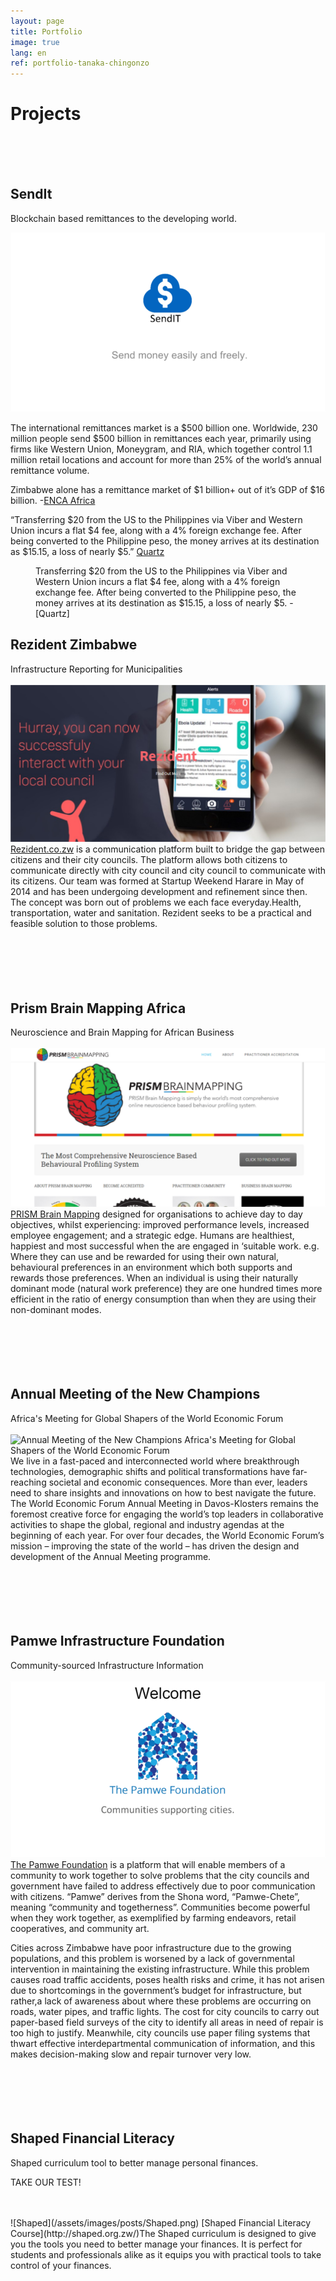 ```yaml
---
layout: page
title: Portfolio
image: true
lang: en
ref: portfolio-tanaka-chingonzo
---
```


# Projects
<br>
<br>
<br>

## SendIt
Blockchain based remittances to the developing world.

![Sendit](/assets/images/posts/SendIt.png)

The international remittances market is a $500 billion one. Worldwide, 230 million people send $500 billion in remittances each year, primarily using firms like Western Union, Moneygram, and RIA, which together control 1.1 million retail locations and account for more than 25% of the world’s annual remittance volume. 

Zimbabwe alone has a remittance market of $1 billion+ out of it’s GDP of $16 billion. -[ENCA Africa](http://www.enca.com/africa/zimbabwe%E2%80%99s-diaspora-remittances-reach-1billion)

“Transferring $20 from the US to the Philippines via Viber and Western Union incurs a flat $4 fee, along with a 4% foreign exchange fee. After being converted to the Philippine peso, the money arrives at its destination as $15.15, a loss of nearly $5.” [Quartz](https://qz.com/775159/theres-a-500-billion-remittance-market-and-bitcoin-startups-want-in-on-it/)

<figure class="sidebar">
  <imgsrc="https://qz.com/775159/theres-a-500-billion-remittance-market-and-bitcoin-startups-want-in-on-it/"
  	alt="Whatsapp is not free.">
  <figcaption>Transferring $20 from the US to the Philippines via Viber and Western Union incurs a flat $4 fee, along with a 4% foreign exchange fee. After being converted to the Philippine peso, the money arrives at its destination as $15.15, a loss of nearly $5. -[Quartz]</figcaption>
</figure>

## Rezident Zimbabwe
Infrastructure Reporting for Municipalities
<br>
<br>
![Rezident](/assets/images/posts/Rezident.png)
[Rezident.co.zw](http://www.rezident.co.zw/) is a communication platform built to bridge the gap between citizens and their city councils. The platform allows both citizens to communicate directly with city council and city council to communicate with its citizens. Our team was formed at Startup Weekend Harare in May of 2014 and has been undergoing development and refinement since then. The concept was born out of problems we each face everyday.Health, transportation, water and sanitation. Rezident seeks to be a practical and feasible solution to those problems.
<br>
<br>
<br>
<br>
<br>
<br>

## Prism Brain Mapping Africa
Neuroscience and Brain Mapping for African Business
<br>
<br>
![PRISM Brain Mapping](/assets/images/posts/PrismAfrica.png)
[PRISM Brain Mapping](http://prismafrica.com/) designed for organisations to achieve day to day objectives, whilst experiencing: improved performance levels,
increased employee engagement; and a strategic edge.
Humans are healthiest, happiest and most successful when the are engaged in ‘suitable work. e.g. Where they can use and be rewarded for using their own natural, behavioural preferences in an environment which both supports and rewards those preferences. When an individual is using their naturally dominant mode (natural work preference) they are one hundred times more efficient in the ratio of energy consumption than when they are using their non-dominant modes.
<br>
<br>
<br>
<br>
<br>
<br>

## Annual Meeting of the New Champions
Africa's Meeting for Global Shapers of the World Economic Forum
<br>
<br>
![Annual Meeting of the New Champions
Africa's Meeting for Global Shapers of the World Economic Forum](/assets/images/posts/AMS.png)
We live in a fast-paced and interconnected world where breakthrough technologies, demographic shifts and political transformations have far-reaching societal and economic consequences. More than ever, leaders need to share insights and innovations on how to best navigate the future. The World Economic Forum Annual Meeting in Davos-Klosters remains the foremost creative force for engaging the world’s top leaders in collaborative activities to shape the global, regional and industry agendas at the beginning of each year. For over four decades, the World Economic Forum’s mission – improving the state of the world – has driven the design and development of the Annual Meeting programme.
<br>
<br>
<br>
<br>
<br>
<br>

## Pamwe Infrastructure Foundation
Community-sourced Infrastructure Information
<br>
<br>
![Pamwe Foundation](/assets/images/posts/Pamwe.png)
[The Pamwe Foundation](https://github.com/tanakachingonzo/pamwe_foundation_project) is a platform that will enable members of a community to work together to solve problems that the city councils and government have failed to address effectively due to poor communication with citizens. “Pamwe” derives from the Shona word, “Pamwe-Chete”, meaning “community and togetherness”. Communities become powerful when they work together, as exemplified by farming endeavors, retail cooperatives, and community art.

Cities across Zimbabwe have poor infrastructure due to the growing populations, and this problem is worsened by a lack of governmental intervention in maintaining the existing infrastructure. While this problem causes road traffic accidents, poses health risks and crime, it has not arisen due to shortcomings in the government’s budget for infrastructure, but rather,a lack of awareness about where these problems are occurring on roads, water pipes, and traffic lights. The cost for city councils to carry out paper-based field surveys of the city to identify all areas in need of repair is too high to justify. Meanwhile, city councils use paper filing systems that thwart effective interdepartmental communication of information, and this makes decision-making slow and repair turnover very low.
<br>
<br>
<br>
<br>
<br>
<br>

## Shaped Financial Literacy
Shaped curriculum tool to better manage personal finances.

TAKE OUR TEST!

<br>
<br>
![Shaped](/assets/images/posts/Shaped.png)
[Shaped Financial Literacy Course](http://shaped.org.zw/)The Shaped curriculum is designed to give you the tools you need to better manage your finances. It is perfect for students and professionals alike as it equips you with practical tools to take control of your finances.
<br>
<br>
<br>
<br>
<br>
<br>